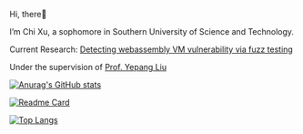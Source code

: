 Hi, there:wave:

I’m Chi Xu, a sophomore in Southern University of Science and Technology.

Current Research: [Detecting webassembly VM vulnerability via fuzz testing]()

Under the supervision of [Prof. Yepang Liu](https://yepangliu.github.io/)



[![Anurag's GitHub stats](https://github-readme-stats.vercel.app/api?username=ERICXUCHI&count_private=true&show_icons=true&theme=dark)](https://github.com/anuraghazra/github-readme-stats)


[![Readme Card](https://github-readme-stats.vercel.app/api/pin/?username=ERICXUCHI&repo=Pac-Man)](https://github.com/anuraghazra/github-readme-stats)


[![Top Langs](https://github-readme-stats.vercel.app/api/top-langs/?username=ERICXUCHI)](https://github.com/anuraghazra/github-readme-stats)


